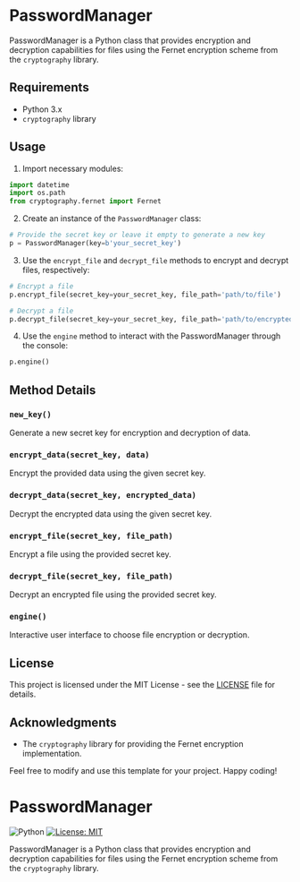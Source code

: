 # PasswordManager

PasswordManager is a Python class that provides encryption and decryption capabilities for files using the Fernet encryption scheme from the `cryptography` library.

## Requirements

- Python 3.x
- `cryptography` library

## Usage

1. Import necessary modules:

```python
import datetime
import os.path
from cryptography.fernet import Fernet
```

2. Create an instance of the `PasswordManager` class:

```python
# Provide the secret key or leave it empty to generate a new key
p = PasswordManager(key=b'your_secret_key')
```

3. Use the `encrypt_file` and `decrypt_file` methods to encrypt and decrypt files, respectively:

```python
# Encrypt a file
p.encrypt_file(secret_key=your_secret_key, file_path='path/to/file')

# Decrypt a file
p.decrypt_file(secret_key=your_secret_key, file_path='path/to/encrypted_file')
```

4. Use the `engine` method to interact with the PasswordManager through the console:

```python
p.engine()
```

## Method Details

### `new_key()`

Generate a new secret key for encryption and decryption of data.

### `encrypt_data(secret_key, data)`

Encrypt the provided data using the given secret key.

### `decrypt_data(secret_key, encrypted_data)`

Decrypt the encrypted data using the given secret key.

### `encrypt_file(secret_key, file_path)`

Encrypt a file using the provided secret key.

### `decrypt_file(secret_key, file_path)`

Decrypt an encrypted file using the provided secret key.

### `engine()`

Interactive user interface to choose file encryption or decryption.


## License

This project is licensed under the MIT License - see the [LICENSE](LICENSE) file for details.

## Acknowledgments

- The `cryptography` library for providing the Fernet encryption implementation.

Feel free to modify and use this template for your project. Happy coding!

# PasswordManager

![Python](https://img.shields.io/badge/Python-3.x-blue.svg)
[![License: MIT](https://img.shields.io/badge/License-MIT-yellow.svg)](https://opensource.org/licenses/MIT)

PasswordManager is a Python class that provides encryption and decryption capabilities for files using the Fernet encryption scheme from the `cryptography` library.
